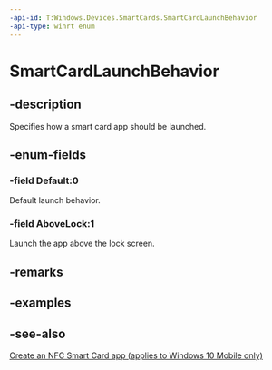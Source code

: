```yaml
---
-api-id: T:Windows.Devices.SmartCards.SmartCardLaunchBehavior
-api-type: winrt enum
---
```


<!-- Enumeration syntax
public enum Windows.Devices.SmartCards.SmartCardLaunchBehavior : int
-->

# SmartCardLaunchBehavior

## -description
Specifies how a smart card app should be launched.

## -enum-fields
### -field Default:0
Default launch behavior.

### -field AboveLock:1
Launch the app above the lock screen.


## -remarks

## -examples

## -see-also
[Create an NFC Smart Card app (applies to Windows 10 Mobile only)](/windows/uwp/devices-sensors/host-card-emulation)
